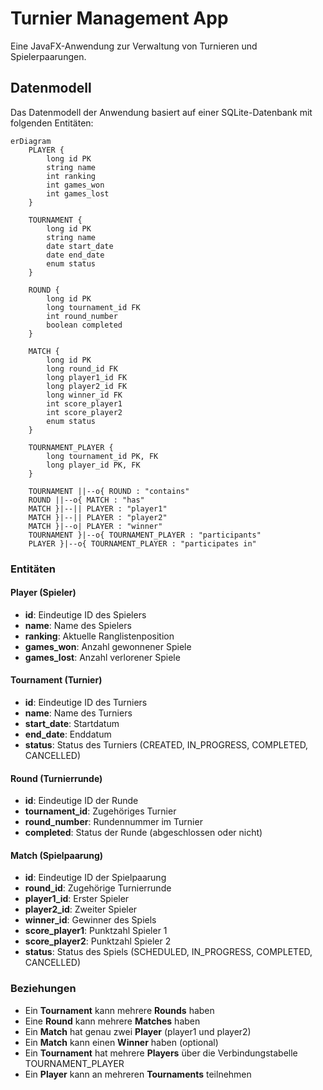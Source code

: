 # Turnier Management App

Eine JavaFX-Anwendung zur Verwaltung von Turnieren und Spielerpaarungen.

## Datenmodell

Das Datenmodell der Anwendung basiert auf einer SQLite-Datenbank mit folgenden Entitäten:

```mermaid
erDiagram
    PLAYER {
        long id PK
        string name
        int ranking
        int games_won
        int games_lost
    }
    
    TOURNAMENT {
        long id PK
        string name
        date start_date
        date end_date
        enum status
    }
    
    ROUND {
        long id PK
        long tournament_id FK
        int round_number
        boolean completed
    }
    
    MATCH {
        long id PK
        long round_id FK
        long player1_id FK
        long player2_id FK
        long winner_id FK
        int score_player1
        int score_player2
        enum status
    }
    
    TOURNAMENT_PLAYER {
        long tournament_id PK, FK
        long player_id PK, FK
    }
    
    TOURNAMENT ||--o{ ROUND : "contains"
    ROUND ||--o{ MATCH : "has"
    MATCH }|--|| PLAYER : "player1"
    MATCH }|--|| PLAYER : "player2"
    MATCH }|--o| PLAYER : "winner"
    TOURNAMENT }|--o{ TOURNAMENT_PLAYER : "participants"
    PLAYER }|--o{ TOURNAMENT_PLAYER : "participates in"
```

### Entitäten

#### Player (Spieler)
- **id**: Eindeutige ID des Spielers
- **name**: Name des Spielers
- **ranking**: Aktuelle Ranglistenposition
- **games_won**: Anzahl gewonnener Spiele
- **games_lost**: Anzahl verlorener Spiele

#### Tournament (Turnier)
- **id**: Eindeutige ID des Turniers
- **name**: Name des Turniers
- **start_date**: Startdatum
- **end_date**: Enddatum
- **status**: Status des Turniers (CREATED, IN_PROGRESS, COMPLETED, CANCELLED)

#### Round (Turnierrunde)
- **id**: Eindeutige ID der Runde
- **tournament_id**: Zugehöriges Turnier
- **round_number**: Rundennummer im Turnier
- **completed**: Status der Runde (abgeschlossen oder nicht)

#### Match (Spielpaarung)
- **id**: Eindeutige ID der Spielpaarung
- **round_id**: Zugehörige Turnierrunde
- **player1_id**: Erster Spieler
- **player2_id**: Zweiter Spieler
- **winner_id**: Gewinner des Spiels
- **score_player1**: Punktzahl Spieler 1
- **score_player2**: Punktzahl Spieler 2
- **status**: Status des Spiels (SCHEDULED, IN_PROGRESS, COMPLETED, CANCELLED)

### Beziehungen

- Ein **Tournament** kann mehrere **Rounds** haben
- Eine **Round** kann mehrere **Matches** haben
- Ein **Match** hat genau zwei **Player** (player1 und player2)
- Ein **Match** kann einen **Winner** haben (optional)
- Ein **Tournament** hat mehrere **Players** über die Verbindungstabelle TOURNAMENT_PLAYER
- Ein **Player** kann an mehreren **Tournaments** teilnehmen